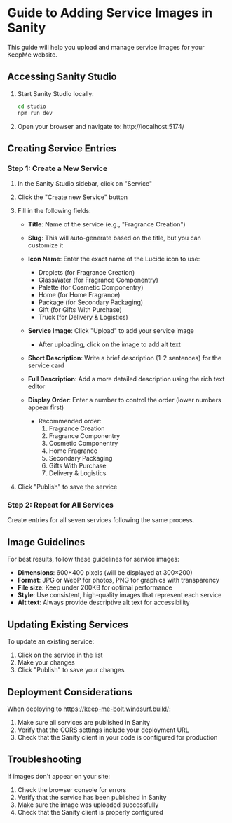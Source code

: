 # Guide to Adding Service Images in Sanity

This guide will help you upload and manage service images for your KeepMe website.

## Accessing Sanity Studio

1. Start Sanity Studio locally:
   ```bash
   cd studio
   npm run dev
   ```

2. Open your browser and navigate to: http://localhost:5174/

## Creating Service Entries

### Step 1: Create a New Service

1. In the Sanity Studio sidebar, click on "Service"
2. Click the "Create new Service" button
3. Fill in the following fields:

   - **Title**: Name of the service (e.g., "Fragrance Creation")
   - **Slug**: This will auto-generate based on the title, but you can customize it
   - **Icon Name**: Enter the exact name of the Lucide icon to use:
     - Droplets (for Fragrance Creation)
     - GlassWater (for Fragrance Componentry)
     - Palette (for Cosmetic Componentry)
     - Home (for Home Fragrance)
     - Package (for Secondary Packaging)
     - Gift (for Gifts With Purchase)
     - Truck (for Delivery & Logistics)
   
   - **Service Image**: Click "Upload" to add your service image
     - After uploading, click on the image to add alt text
   
   - **Short Description**: Write a brief description (1-2 sentences) for the service card
   
   - **Full Description**: Add a more detailed description using the rich text editor
   
   - **Display Order**: Enter a number to control the order (lower numbers appear first)
     - Recommended order:
       1. Fragrance Creation
       2. Fragrance Componentry
       3. Cosmetic Componentry
       4. Home Fragrance
       5. Secondary Packaging
       6. Gifts With Purchase
       7. Delivery & Logistics

4. Click "Publish" to save the service

### Step 2: Repeat for All Services

Create entries for all seven services following the same process.

## Image Guidelines

For best results, follow these guidelines for service images:

- **Dimensions**: 600×400 pixels (will be displayed at 300×200)
- **Format**: JPG or WebP for photos, PNG for graphics with transparency
- **File size**: Keep under 200KB for optimal performance
- **Style**: Use consistent, high-quality images that represent each service
- **Alt text**: Always provide descriptive alt text for accessibility

## Updating Existing Services

To update an existing service:

1. Click on the service in the list
2. Make your changes
3. Click "Publish" to save your changes

## Deployment Considerations

When deploying to https://keep-me-bolt.windsurf.build/:

1. Make sure all services are published in Sanity
2. Verify that the CORS settings include your deployment URL
3. Check that the Sanity client in your code is configured for production

## Troubleshooting

If images don't appear on your site:

1. Check the browser console for errors
2. Verify that the service has been published in Sanity
3. Make sure the image was uploaded successfully
4. Check that the Sanity client is properly configured
